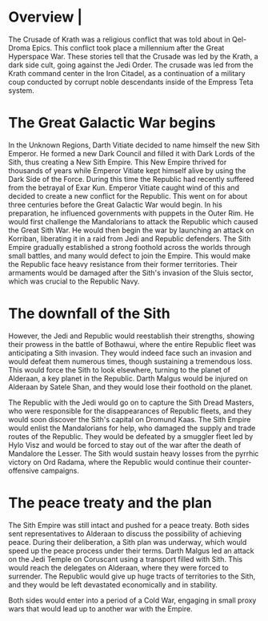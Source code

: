 # Overview |

The Crusade of Krath was a religious conflict that was told about in Qel-Droma Epics.
This conflict took place a millennium after the Great Hyperspace War.
These stories tell that the Crusade was led by the Krath, a dark side cult, going against the Jedi Order.
The crusade was led from the Krath command center in the Iron Citadel, as a continuation of a military coup conducted by corrupt noble descendants inside of the Empress Teta system.

# The Great Galactic War begins

In the Unknown Regions, Darth Vitiate decided to name himself the new Sith Emperor.
He formed a new Dark Council and filled it with Dark Lords of the Sith, thus creating a New Sith Empire.
This New Empire thrived for thousands of years while Emperor Vitiate kept himself alive by using the Dark Side of the Force.
During this time the Republic had recently suffered from the betrayal of Exar Kun.
Emperor Vitiate caught wind of this and decided to create a new conflict for the Republic.
This went on for about three centuries before the Great Galactic War would begin.
In his preparation, he influenced governments with puppets in the Outer Rim.
He would first challenge the Mandalorians to attack the Republic which caused the Great Sith War.
He would then begin the war by launching an attack on Korriban, liberating it in a raid from Jedi and Republic defenders.
The Sith Empire gradually established a strong foothold across the worlds through small battles, and many would defect to join the Empire.
This would make the Republic face heavy resistance from their former territories.
Their armaments would be damaged after the Sith's invasion of the Sluis sector, which was crucial to the Republic Navy.

# The downfall of the Sith

However, the Jedi and Republic would reestablish their strengths, showing their prowess in the battle of Bothawui, where the entire Republic fleet was anticipating a Sith invasion.
They would indeed face such an invasion and would defeat them numerous times, though sustaining a tremendous loss.
This would force the Sith to look elsewhere, turning to the planet of Alderaan, a key planet in the Republic.
Darth Malgus would be injured on Alderaan by Satele Shan, and they would lose their foothold on the planet.

The Republic with the Jedi would go on to capture the Sith Dread Masters, who were responsible for the disappearances of Republic fleets, and they would soon discover the Sith's capital on Dromund Kaas.
The Sith Empire would enlist the Mandalorians for help, who damaged the supply and trade routes of the Republic.
They would be defeated by a smuggler fleet led by Hylo Visz and would be forced to stay out of the war after the death of Mandalore the Lesser.
The Sith would sustain heavy losses from the pyrrhic victory on Ord Radama, where the Republic would continue their counter-offensive campaigns.

# The peace treaty and the plan

The Sith Empire was still intact and pushed for a peace treaty.
Both sides sent representatives to Alderaan to discuss the possibility of achieving peace.
During their deliberation, a Sith plan was underway, which would speed up the peace process under their terms.
Darth Malgus led an attack on the Jedi Temple on Coruscant using a transport filled with Sith.
This would reach the delegates on Alderaan, where they were forced to surrender.
The Republic would give up huge tracts of territories to the Sith, and they would be left devastated economically and in stability.

Both sides would enter into a period of a Cold War, engaging in small proxy wars that would lead up to another war with the Empire.
